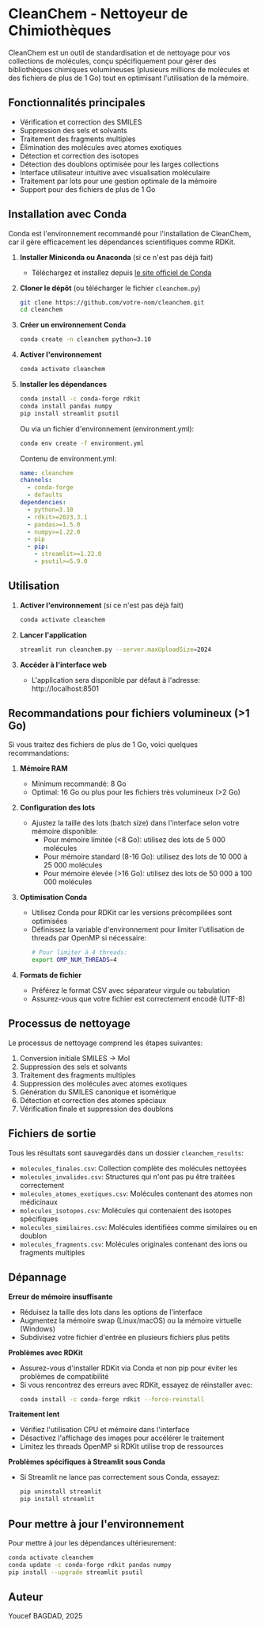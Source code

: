 # CleanChem - Nettoyeur de Chimiothèques

CleanChem est un outil de standardisation et de nettoyage pour vos collections de molécules, conçu spécifiquement pour gérer des bibliothèques chimiques volumineuses (plusieurs millions de molécules et des fichiers de plus de 1 Go) tout en optimisant l'utilisation de la mémoire.

## Fonctionnalités principales

- Vérification et correction des SMILES
- Suppression des sels et solvants
- Traitement des fragments multiples
- Élimination des molécules avec atomes exotiques
- Détection et correction des isotopes
- Détection des doublons optimisée pour les larges collections
- Interface utilisateur intuitive avec visualisation moléculaire
- Traitement par lots pour une gestion optimale de la mémoire
- Support pour des fichiers de plus de 1 Go

## Installation avec Conda

Conda est l'environnement recommandé pour l'installation de CleanChem, car il gère efficacement les dépendances scientifiques comme RDKit.

1. **Installer Miniconda ou Anaconda** (si ce n'est pas déjà fait)
   - Téléchargez et installez depuis [le site officiel de Conda](https://docs.conda.io/en/latest/miniconda.html)

2. **Cloner le dépôt** (ou télécharger le fichier `cleanchem.py`)
   ```bash
   git clone https://github.com/votre-nom/cleanchem.git
   cd cleanchem
   ```

3. **Créer un environnement Conda**
   ```bash
   conda create -n cleanchem python=3.10
   ```

4. **Activer l'environnement**
   ```bash
   conda activate cleanchem
   ```

5. **Installer les dépendances**
   ```bash
   conda install -c conda-forge rdkit
   conda install pandas numpy
   pip install streamlit psutil
   ```

   Ou via un fichier d'environnement (environment.yml):
   ```bash
   conda env create -f environment.yml
   ```

   Contenu de environment.yml:
   ```yaml
   name: cleanchem
   channels:
     - conda-forge
     - defaults
   dependencies:
     - python=3.10
     - rdkit>=2023.3.1
     - pandas>=1.5.0
     - numpy>=1.22.0
     - pip
     - pip:
       - streamlit>=1.22.0
       - psutil>=5.9.0
   ```

## Utilisation

1. **Activer l'environnement** (si ce n'est pas déjà fait)
   ```bash
   conda activate cleanchem
   ```

2. **Lancer l'application**
   ```bash
   streamlit run cleanchem.py --server.maxUploadSize=2024

   ```

3. **Accéder à l'interface web**
   - L'application sera disponible par défaut à l'adresse: http://localhost:8501

## Recommandations pour fichiers volumineux (>1 Go)

Si vous traitez des fichiers de plus de 1 Go, voici quelques recommandations:

1. **Mémoire RAM**
   - Minimum recommandé: 8 Go
   - Optimal: 16 Go ou plus pour les fichiers très volumineux (>2 Go)

2. **Configuration des lots**
   - Ajustez la taille des lots (batch size) dans l'interface selon votre mémoire disponible:
     - Pour mémoire limitée (<8 Go): utilisez des lots de 5 000 molécules
     - Pour mémoire standard (8-16 Go): utilisez des lots de 10 000 à 25 000 molécules
     - Pour mémoire élevée (>16 Go): utilisez des lots de 50 000 à 100 000 molécules

3. **Optimisation Conda**
   - Utilisez Conda pour RDKit car les versions précompilées sont optimisées
   - Définissez la variable d'environnement pour limiter l'utilisation de threads par OpenMP si nécessaire:
     ```bash
     # Pour limiter à 4 threads:
     export OMP_NUM_THREADS=4
     ```

4. **Formats de fichier**
   - Préférez le format CSV avec séparateur virgule ou tabulation
   - Assurez-vous que votre fichier est correctement encodé (UTF-8)

## Processus de nettoyage

Le processus de nettoyage comprend les étapes suivantes:

1. Conversion initiale SMILES → Mol
2. Suppression des sels et solvants
3. Traitement des fragments multiples
4. Suppression des molécules avec atomes exotiques
5. Génération du SMILES canonique et isomérique
6. Détection et correction des atomes spéciaux
7. Vérification finale et suppression des doublons

## Fichiers de sortie

Tous les résultats sont sauvegardés dans un dossier `cleanchem_results`:

- `molecules_finales.csv`: Collection complète des molécules nettoyées
- `molecules_invalides.csv`: Structures qui n'ont pas pu être traitées correctement
- `molecules_atomes_exotiques.csv`: Molécules contenant des atomes non médicinaux
- `molecules_isotopes.csv`: Molécules qui contenaient des isotopes spécifiques
- `molecules_similaires.csv`: Molécules identifiées comme similaires ou en doublon
- `molecules_fragments.csv`: Molécules originales contenant des ions ou fragments multiples

## Dépannage

**Erreur de mémoire insuffisante**
- Réduisez la taille des lots dans les options de l'interface
- Augmentez la mémoire swap (Linux/macOS) ou la mémoire virtuelle (Windows)
- Subdivisez votre fichier d'entrée en plusieurs fichiers plus petits

**Problèmes avec RDKit**
- Assurez-vous d'installer RDKit via Conda et non pip pour éviter les problèmes de compatibilité
- Si vous rencontrez des erreurs avec RDKit, essayez de réinstaller avec:
  ```bash
  conda install -c conda-forge rdkit --force-reinstall
  ```

**Traitement lent**
- Vérifiez l'utilisation CPU et mémoire dans l'interface
- Désactivez l'affichage des images pour accélérer le traitement
- Limitez les threads OpenMP si RDKit utilise trop de ressources

**Problèmes spécifiques à Streamlit sous Conda**
- Si Streamlit ne lance pas correctement sous Conda, essayez:
  ```bash
  pip uninstall streamlit
  pip install streamlit
  ```

## Pour mettre à jour l'environnement

Pour mettre à jour les dépendances ultérieurement:
```bash
conda activate cleanchem
conda update -c conda-forge rdkit pandas numpy
pip install --upgrade streamlit psutil
```
## Auteur

Youcef BAGDAD, 2025
